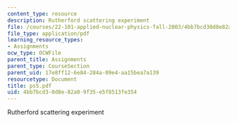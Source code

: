 ```yaml
---
content_type: resource
description: Rutherford scattering experiment
file: /courses/22-101-applied-nuclear-physics-fall-2003/4bb7bcd30d8e82a09f35e5f8513fe354_ps5.pdf
file_type: application/pdf
learning_resource_types:
- Assignments
ocw_type: OCWFile
parent_title: Assignments
parent_type: CourseSection
parent_uid: 17e8ff12-6e84-284a-09e4-aa15bea7a139
resourcetype: Document
title: ps5.pdf
uid: 4bb7bcd3-0d8e-82a0-9f35-e5f8513fe354
---
```

Rutherford scattering experiment